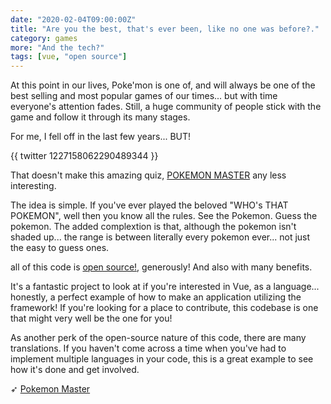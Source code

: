 ```yaml
---
date: "2020-02-04T09:00:00Z"
title: "Are you the best, that's ever been, like no one was before?."
category: games
more: "And the tech?"
tags: [vue, "open source"]
---
```


At this point in our lives, Poke'mon is one of, and will always be one of the best selling and most popular games of our times... but with time everyone's attention fades. Still, a huge community of people stick with the game and follow it through its many stages.

For me, I fell off in the last few years... BUT!

{{ twitter 1227158062290489344 }}

That doesn't make this amazing quiz, [POKEMON MASTER](https://weichiachang.github.io/pokemon-master/#/game) any less interesting.

The idea is simple. If you've ever played the beloved "WHO's THAT POKEMON", well then you know all the rules. See the Pokemon. Guess the pokemon. The added complextion is that, although the pokemon isn't shaded up... the range is between literally every pokemon ever... not just the easy to guess ones.

<!--more-->

all of this code is [open source!](https://github.com/WeiChiaChang/pokemon-master), generously! And also with many benefits.

It's a fantastic project to look at if you're interested in Vue, as a language... honestly, a perfect example of how to make an application utilizing the framework! If you're looking for a place to contribute, this codebase is one that might very well be the one for you!

As another perk of the open-source nature of this code, there are many translations. If you haven't come across a time when you've had to implement multiple languages in your code, this is a great example to see how it's done and get involved.

➶ [Pokemon Master](https://weichiachang.github.io/pokemon-master/#/game)  

